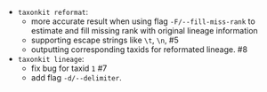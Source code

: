 - `taxonkit reformat`:
    - more accurate result when using flag `-F/--fill-miss-rank` to estimate and fill missing rank with original lineage information
    - supporting escape strings like `\t`, `\n`, #5
    - outputting corresponding taxids for reformated lineage. #8
- `taxonkit lineage`:
    - fix bug for taxid `1` #7
    - add flag `-d/--delimiter`.
